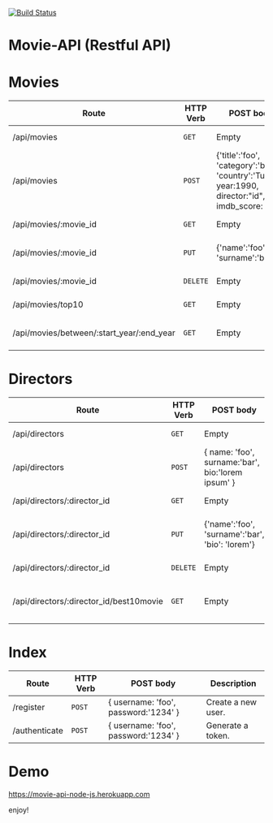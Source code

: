 [![Build Status](https://api.travis-ci.com/bekirytm/movie-api.svg)](https://travis-ci.com/github/bekirytm/movie-api)

# Movie-API (Restful API)



# Movies

| Route | HTTP Verb	 | POST body	 | Description	 |
| --- | --- | --- | --- |
| /api/movies | `GET` | Empty | List all movies. |
| /api/movies | `POST` | {'title':'foo', 'category':'bar', 'country':'Turkey', year:1990, director:"id", imdb_score: 9.7 } | Create a new movie. |
| /api/movies/:movie_id | `GET` | Empty | Get a movie. |
| /api/movies/:movie_id | `PUT` | {'name':'foo', 'surname':'bar'} | Update a movie with new info. |
| /api/movies/:movie_id | `DELETE` | Empty | Delete a movie. |
| /api/movies/top10 | `GET` | Empty | Get the top 10 movies. |
| /api/movies/between/:start_year/:end_year | `GET` | Empty | Movies between two dates. |

# Directors

| Route | HTTP Verb	 | POST body	 | Description	 |
| --- | --- | --- | --- |
| /api/directors | `GET` | Empty | List all directors. |
| /api/directors | `POST` | { name: 'foo', surname:'bar', bio:'lorem ipsum' } | Create a new director. |
| /api/directors/:director_id | `GET` | Empty | Get a director. |
| /api/directors/:director_id | `PUT` | {'name':'foo', 'surname':'bar', 'bio': 'lorem'} | Update a director with new info. |
| /api/directors/:director_id | `DELETE` | Empty | Delete a director. |
| /api/directors/:director_id/best10movie | `GET` | Empty | The director's top 10 films. |

# Index

| Route | HTTP Verb	 | POST body	 | Description	 |
| --- | --- | --- | --- |
| /register | `POST` | { username: 'foo', password:'1234' } | Create a new user. |
| /authenticate | `POST` | { username: 'foo', password:'1234' } | Generate a token. |


# Demo

https://movie-api-node-js.herokuapp.com

enjoy!
